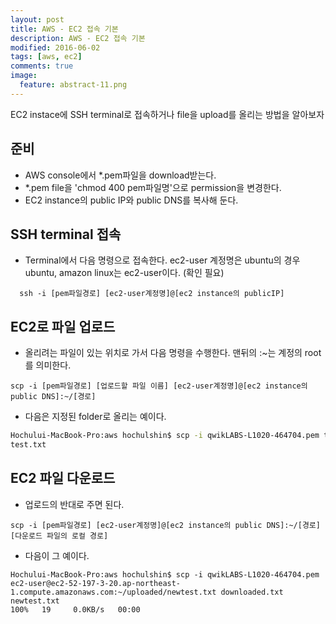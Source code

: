 ```yaml
---
layout: post
title: AWS - EC2 접속 기본
description: AWS - EC2 접속 기본
modified: 2016-06-02
tags: [aws, ec2]
comments: true
image:
  feature: abstract-11.png
---
```

EC2 instace에 SSH terminal로 접속하거나 file을 upload를 올리는 방법을 알아보자

## 준비

- AWS console에서 *.pem파일을 download받는다. 
- *.pem file을 'chmod 400 pem파일명'으로 permission을 변경한다. 
- EC2 instance의 public IP와 public DNS를 복사해 둔다. 

## SSH terminal 접속

- Terminal에서 다음 명령으로 접속한다. ec2-user 계정명은 ubuntu의 경우 ubuntu, amazon linux는 ec2-user이다. (확인 필요)

```
  ssh -i [pem파일경로] [ec2-user계정명]@[ec2 instance의 publicIP] 
```

## EC2로 파일 업로드

- 올리려는 파일이 있는 위치로 가서 다음 명령을 수행한다. 맨뒤의 :~는 계정의 root를 의미한다. 

```
scp -i [pem파일경로] [업로드할 파일 이름] [ec2-user계정명]@[ec2 instance의 public DNS]:~/[경로]
```

- 다음은 지정된 folder로 올리는 예이다. 

```bash
Hochului-MacBook-Pro:aws hochulshin$ scp -i qwikLABS-L1020-464704.pem test.txt ec2-user@ec2-52-197-3-20.ap-northeast-1.compute.amazonaws.com:~/uploaded/newtest.txt
test.txt                                                                                             100%   19     0.0KB/s   00:00
```

## EC2 파일 다운로드

- 업로드의 반대로 주면 된다. 

```
scp -i [pem파일경로] [ec2-user계정명]@[ec2 instance의 public DNS]:~/[경로] [다운로드 파일의 로컬 경로] 
```

- 다음이 그 예이다. 

```
Hochului-MacBook-Pro:aws hochulshin$ scp -i qwikLABS-L1020-464704.pem ec2-user@ec2-52-197-3-20.ap-northeast-1.compute.amazonaws.com:~/uploaded/newtest.txt downloaded.txt
newtest.txt                                                                                          100%   19     0.0KB/s   00:00
```
